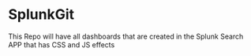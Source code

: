 # SplunkGit
This Repo will have all dashboards that are created in the Splunk Search APP that has CSS and JS effects
